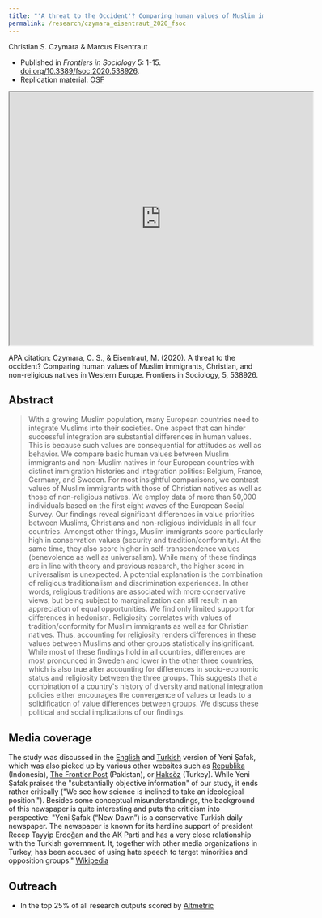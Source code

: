 ```yaml
---
title: "'A threat to the Occident'? Comparing human values of Muslim immigrants, Christian and non-religious natives in Western Europe"
permalink: /research/czymara_eisentraut_2020_fsoc
---
```

Christian S. Czymara & Marcus Eisentraut

- Published in *Frontiers in Sociology* 5: 1-15. [doi.org/10.3389/fsoc.2020.538926](https://doi.org/10.3389/fsoc.2020.538926).
- Replication material: [OSF](https://osf.io/yxr45/)

<iframe src="https://czymara.github.io/files/Czymara_2020_A-Threat-to-the-Occident.pdf" width="600" height="500"></iframe>

APA citation: Czymara, C. S., & Eisentraut, M. (2020). A threat to the occident? Comparing human values of Muslim immigrants, Christian, and non-religious natives in Western Europe. Frontiers in Sociology, 5, 538926.

Abstract
------
> With a growing Muslim population, many European countries need to integrate Muslims into their societies. One aspect that can hinder successful integration are substantial differences in human values. This is because such values are consequential for attitudes as well as behavior. We compare basic human values between Muslim immigrants and non-Muslim natives in four European countries with distinct immigration histories and integration politics: Belgium, France, Germany, and Sweden. For most insightful comparisons, we contrast values of Muslim immigrants with those of Christian natives as well as those of non-religious natives. We employ data of more than 50,000 individuals based on the first eight waves of the European Social Survey. Our findings reveal significant differences in value priorities between Muslims, Christians and non-religious individuals in all four countries. Amongst other things, Muslim immigrants score particularly high in conservation values (security and tradition/conformity). At the same time, they also score higher in self-transcendence values (benevolence as well as universalism). While many of these findings are in line with theory and previous research, the higher score in universalism is unexpected. A potential explanation is the combination of religious traditionalism and discrimination experiences. In other words, religious traditions are associated with more conservative views, but being subject to marginalization can still result in an appreciation of equal opportunities. We find only limited support for differences in hedonism. Religiosity correlates with values of tradition/conformity for Muslim immigrants as well as for Christian natives. Thus, accounting for religiosity renders differences in these values between Muslims and other groups statistically insignificant. While most of these findings hold in all countries, differences are most pronounced in Sweden and lower in the other three countries, which is also true after accounting for differences in socio-economic status and religiosity between the three groups. This suggests that a combination of a country's history of diversity and national integration policies either encourages the convergence of values or leads to a solidification of value differences between groups. We discuss these political and social implications of our findings.

Media coverage
------
The study was discussed in the [English](https://www.yenisafak.com/en/columns/ergunyildirim/the-others-of-european-host-countries-muslim-guest-workers-2047637?s=08) and [Turkish](https://www.yenisafak.com/yazarlar/ergunyildirim/avrupali-ev-sahiplerinin-otekileri-misafir-isciler-2056606) version of Yeni Şafak, which was also picked up by various other websites such as [Republika](https://republika.co.id/berita/qit6kb320/islammuslim-di-eropa-modern-akan-selalu-jadi-kelas-kedua) (Indonesia), [The Frontier Post](https://thefrontierpost.com/the-others-of-european-host-countries-muslim-guest-workers/) (Pakistan), or [Haksöz](https://www.haksozhaber.net/avrupali-ev-sahiplerinin-otekileri-misafir-isciler-136013h.htm) (Turkey). While Yeni Şafak praises the "substantially objective information" of our study, it ends rather critically ("We see how science is inclined to take an ideological position."). Besides some conceptual misunderstandings, the background of this newspaper is quite interesting and puts the criticism into perspective: "Yeni Şafak (“New Dawn”) is a conservative Turkish daily newspaper. The newspaper is known for its hardline support of president Recep Tayyip Erdoğan and the AK Parti and has a very close relationship with the Turkish government. It, together with other media organizations in Turkey, has been accused of using hate speech to target minorities and opposition groups." [Wikipedia](https://en.m.wikipedia.org/wiki/Yeni_%C5%9Eafak?s=08)

Outreach
------
- In the top 25% of all research outputs scored by [Altmetric](https://frontiers.altmetric.com/details/92934094)

